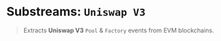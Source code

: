 # Substreams: `Uniswap V3`

> Extracts **Uniswap V3** `Pool` & `Factory` events from EVM blockchains.

